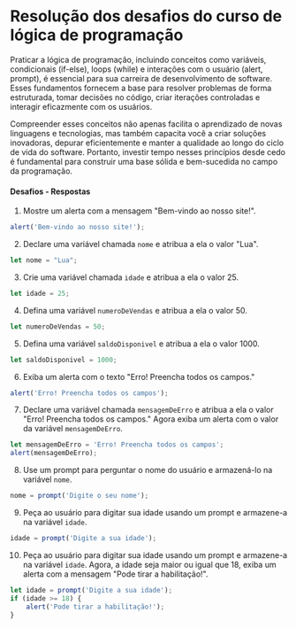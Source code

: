 # Resolução dos desafios do curso de lógica de programação

Praticar a lógica de programação, incluindo conceitos como variáveis, condicionais (if-else), loops (while) e interações com o usuário (alert, prompt), é essencial para sua carreira de desenvolvimento de software. Esses fundamentos fornecem a base para resolver problemas de forma estruturada, tomar decisões no código, criar iterações controladas e interagir eficazmente com os usuários. 

Compreender esses conceitos não apenas facilita o aprendizado de novas linguagens e tecnologias, mas também capacita você a criar soluções inovadoras, depurar eficientemente e manter a qualidade ao longo do ciclo de vida do software. Portanto, investir tempo nesses princípios desde cedo é fundamental para construir uma base sólida e bem-sucedida no campo da programação.

#### Desafios - Respostas

1) Mostre um alerta com a mensagem "Bem-vindo ao nosso site!".

```js
alert('Bem-vindo ao nosso site!');
```

2) Declare uma variável chamada `nome` e atribua a ela o valor "Lua".

```js
let nome = "Lua";
```

3) Crie uma variável chamada `idade` e atribua a ela o valor 25.

```js
let idade = 25;
```

4) Defina uma variável `numeroDeVendas` e atribua a ela o valor 50.

```js
let numeroDeVendas = 50;
```

5) Defina uma variável `saldoDisponivel` e atribua a ela o valor 1000. 

```js
let saldoDisponivel = 1000;
```

6) Exiba um alerta com o texto "Erro! Preencha todos os campos."

```js
alert('Erro! Preencha todos os campos');
```

7) Declare uma variável chamada `mensagemDeErro` e atribua a ela o valor  "Erro! Preencha todos os campos." Agora exiba um alerta com o valor da variável `mensagemDeErro`.

```js 
let mensagemDeErro = 'Erro! Preencha todos os campos';
alert(mensagemDeErro);
```

8) Use um prompt para perguntar o nome do usuário e armazená-lo na variável `nome`.

```js
nome = prompt('Digite o seu nome');
```

9) Peça ao usuário para digitar sua idade usando um prompt e armazene-a na variável `idade`.

```js
idade = prompt('Digite a sua idade');
```

10) Peça ao usuário para digitar sua idade usando um prompt e armazene-a na variável `idade`. Agora, a idade seja maior ou igual que 18, exiba um alerta com a mensagem "Pode tirar a habilitação!".

```js
let idade = prompt('Digite a sua idade');
if (idade >= 18) {
    alert('Pode tirar a habilitação!'); 
}
```
